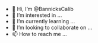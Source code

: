 - 👋 Hi, I’m @BannicksCalib
- 👀 I’m interested in ...
- 🌱 I’m currently learning ...
- 💞️ I’m looking to collaborate on ...
- 📫 How to reach me ...

<!---
BannicksCalib/BannicksCalib is a ✨ special ✨ repository because its `README.md` (this file) appears on your GitHub profile.
You can click the Preview link to take a look at your changes.
--->
